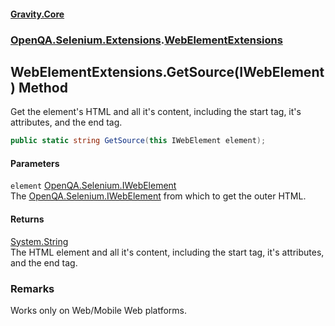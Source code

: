 #### [Gravity.Core](./index.md 'index')
### [OpenQA.Selenium.Extensions](./OpenQA-Selenium-Extensions.md 'OpenQA.Selenium.Extensions').[WebElementExtensions](./OpenQA-Selenium-Extensions-WebElementExtensions.md 'OpenQA.Selenium.Extensions.WebElementExtensions')
## WebElementExtensions.GetSource(IWebElement) Method
Get the element's HTML and all it's content, including the start tag, it's attributes, and the end tag.  
```csharp
public static string GetSource(this IWebElement element);
```
#### Parameters
<a name='OpenQA-Selenium-Extensions-WebElementExtensions-GetSource(IWebElement)-element'></a>
`element` [OpenQA.Selenium.IWebElement](https://docs.microsoft.com/en-us/dotnet/api/OpenQA.Selenium.IWebElement 'OpenQA.Selenium.IWebElement')  
The [OpenQA.Selenium.IWebElement](https://docs.microsoft.com/en-us/dotnet/api/OpenQA.Selenium.IWebElement 'OpenQA.Selenium.IWebElement') from which to get the outer HTML.  
  
#### Returns
[System.String](https://docs.microsoft.com/en-us/dotnet/api/System.String 'System.String')  
The HTML element and all it's content, including the start tag, it's attributes, and the end tag.  
### Remarks
Works only on Web/Mobile Web platforms.  
